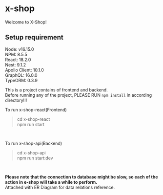 # x-shop
Welcome to X-Shop!

## Setup requirement<br>
Node: v16.15.0<br>
NPM: 8.5.5<br>
React: 18.2.0<br>
Nest: 9.1.2<br>
Apollo Client: 10.1.0<br>
GraphQL: 16.0.0<br>
TypeORM: 0.3.9<br>

This is a project contains of frontend and backend.<br>
Before running any of the project, PLEASE RUN `npm install` in according directory!!!<br>

To run x-shop-react(Frontend)<br>
>cd x-shop-react<br>
>npm run start<br>
<br>

To run x-shop-api(Backend)<br>
>cd x-shop-api<br>
>npm run start:dev<br>
<br>

**Please note that the connection to database might be slow, so each of the action in e-shop will take a while to perform.**
<br>
Attached with ER Diagram for data relations reference.
